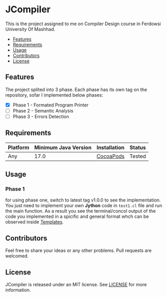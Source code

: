 # JCompiler

This is the project assigned to me on Compiler Design course in Ferdowsi University Of Mashhad.

- [Features](#features)
- [Requirements](#requirements)
- [Usage](#Usage)
- [Contributors](#Contributors)
- [License](#license)

## Features

The project splited into 3 phase. Each phase has its own tag on the repository, sofar I implemented below phases:

- [x] Phase 1 - Formated Program Printer
- [ ] Phase 2 - Semantic Analysis
- [ ] Phase 3 - Errors Detection

## Requirements

| Platform | Minimum Java Version | Installation | Status |
| --- | --- | --- | --- |
| Any | 17.0 | [CocoaPods](https://openjdk.java.net) | Tested |

## Usage

### Phase 1

for using phase one, switch to latest tag v1.0.0 to see the implementation. 
You just need to implement your own **Jython** code in `test1.cl` file and run the main function.
As a result you see the terminal/concol output of the code you implemented in a spicific and general format
whch can be observed inside [Templates](https://github.com/kiarashvosough1999/JCompiler/tree/master/Samples/outputTemplate).

## Contributors

Feel free to share your ideas or any other problems. Pull requests are welcomed.

## License

JCompiler is released under an MIT license. See [LICENSE](https://github.com/kiarashvosough1999/JCompiler/blob/master/LICENSE) for more information.
